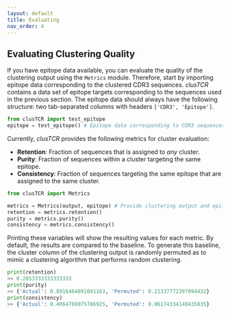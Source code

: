 ```yaml
---
layout: default
title: Evaluating
nav_order: 4
---
```



## Evaluating Clustering Quality

If you have epitope data available, you can evaluate the quality of the clustering output using the `Metrics` module. Therefore, start by importing epitope data corresponding to the clustered CDR3 sequences. *clusTCR* contains a data set of epitope targets corresponding to the sequences used in the previous section. The epitope data should always have the following structure: two tab-separated columns with headers `['CDR3', 'Epitope']`.

```python
from clusTCR import test_epitope
epitope = test_epitope() # Epitope data corresponding to CDR3 sequences
```

Currently, *clusTCR* provides the following metrics for cluster evaluation:

- **Retention**: Fraction of sequences that is assigned to *any* cluster.
- **Purity**: Fraction of sequences within a cluster targeting the same epitope.
- **Consistency**: Fraction of sequences targeting the same epitope that are assigned to the same cluster.

```python
from clusTCR import Metrics

metrics = Metrics(output, epitope) # Provide clustering output and epitope data
retention = metrics.retention()
purity = metrics.purity()
consistency = metrics.consistency()
```

Printing these variables will show the resulting values for each metric. By default, the results are compared to the baseline. To generate this baseline, the cluster column of the clustering output is randomly permuted as to mimic a clustering algorithm that performs random clustering.

```python
print(retention)
>> 0.2853333333333333
print(purity)
>> {'Actual': 0.8916464891041163, 'Permuted': 0.21337772397094432}
print(consistency)
>> {'Actual': 0.4064769975786925, 'Permuted': 0.06174334140435835}
```
